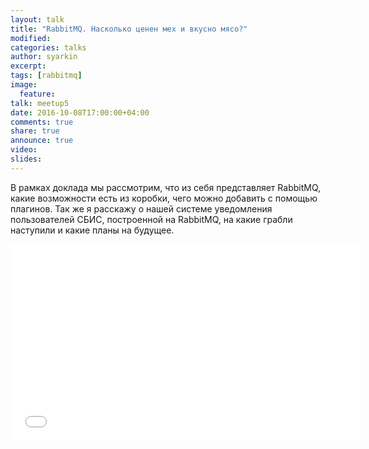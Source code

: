 ```yaml
---
layout: talk
title: "RabbitMQ. Насколько ценен мех и вкусно мясо?"
modified:
categories: talks
author: syarkin
excerpt:
tags: [rabbitmq]
image:
  feature:
talk: meetup5
date: 2016-10-08T17:00:00+04:00
comments: true
share: true
announce: true
video:
slides: 
---
```


В рамках доклада мы рассмотрим, что из себя представляет RabbitMQ, какие возможности есть
из коробки, чего можно добавить с помощью плагинов. Так же я расскажу о нашей системе уведомления
пользователей СБИС, построенной на RabbitMQ, на какие грабли наступили и какие планы на будущее.

<iframe width="560" height="315" src="//www.youtube.com/embed/T8xJPmAJrjs" frameborder="0" allowfullscreen></iframe>
